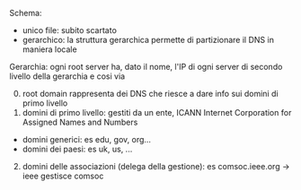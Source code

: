 Schema: 
- unico file: subito scartato
- gerarchico: la struttura gerarchica permette di partizionare il DNS in maniera locale

Gerarchia: ogni root server ha, dato il nome, l'IP di ogni server di secondo livello della gerarchia e cosi via

0. root domain rappresenta dei DNS che riesce a dare info sui domini di primo livello 
1. domini di primo livello: gestiti da un ente, ICANN Internet Corporation for Assigned Names and Numbers 
- domini generici: es edu, gov, org...
- domini dei paesi: es uk, us, ...

2. domini delle associazioni (delega della gestione): es comsoc.ieee.org -> ieee gestisce comsoc